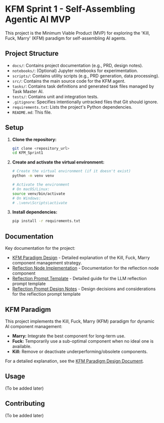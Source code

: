# KFM Sprint 1 - Self-Assembling Agentic AI MVP

This project is the Minimum Viable Product (MVP) for exploring the 'Kill, Fuck, Marry' (KFM) paradigm for self-assembling AI agents.

## Project Structure

- `docs/`: Contains project documentation (e.g., PRD, design notes).
- `notebooks/`: (Optional) Jupyter notebooks for experimentation.
- `scripts/`: Contains utility scripts (e.g., PRD generation, data processing).
- `src/`: Contains the main source code for the KFM agent.
- `tasks/`: Contains task definitions and generated task files managed by Task Master AI.
- `tests/`: Contains unit and integration tests.
- `.gitignore`: Specifies intentionally untracked files that Git should ignore.
- `requirements.txt`: Lists the project's Python dependencies.
- `README.md`: This file.

## Setup

1.  **Clone the repository:**
    ```bash
    git clone <repository_url>
    cd KFM_Sprint1
    ```
2.  **Create and activate the virtual environment:**
    ```bash
    # Create the virtual environment (if it doesn't exist)
    python -m venv venv

    # Activate the environment
    # On macOS/Linux:
    source venv/bin/activate
    # On Windows:
    # .\venv\Scripts\activate
    ```
3.  **Install dependencies:**
    ```bash
    pip install -r requirements.txt
    ```

## Documentation

Key documentation for the project:

- [KFM Paradigm Design](docs/design_notes/kfm_paradigm.md) - Detailed explanation of the Kill, Fuck, Marry component management strategy.
- [Reflection Node Implementation](docs/reflection_node.md) - Documentation for the reflection node component
- [Reflection Prompt Template](docs/reflection_prompt_template.md) - Detailed guide for the LLM reflection prompt template
- [Reflection Prompt Design Notes](docs/design_notes/reflection_prompt_design.md) - Design decisions and considerations for the reflection prompt template

## KFM Paradigm

This project implements the Kill, Fuck, Marry (KFM) paradigm for dynamic AI component management:

*   **Marry:** Integrate the best component for long-term use.
*   **Fuck:** Temporarily use a sub-optimal component when no ideal one is available.
*   **Kill:** Remove or deactivate underperforming/obsolete components.

For a detailed explanation, see the [KFM Paradigm Design Document](docs/design_notes/kfm_paradigm.md).

## Usage

(To be added later)

## Contributing

(To be added later) 